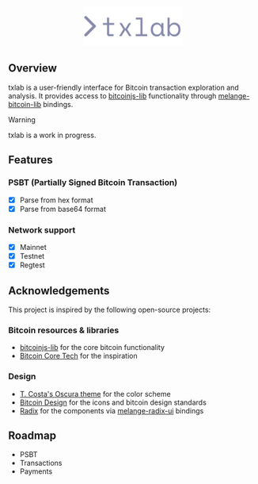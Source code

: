 <p align="center">
  <img src="public/logo.svg?sanitize=true" alt="txlab logo" width="200">
</p>

## Overview

txlab is a user-friendly interface for Bitcoin transaction exploration and analysis. It provides access to [bitcoinjs-lib](https://github.com/bitcoinjs/bitcoinjs-lib) functionality through [melange-bitcoin-lib](https://github.com/0x6A6471/melange-bitcoin-lib) bindings.

> [!WARNING]
> txlab is a work in progress.

## Features

### PSBT (Partially Signed Bitcoin Transaction)

- [x] Parse from hex format
- [x] Parse from base64 format

### Network support

- [x] Mainnet
- [x] Testnet
- [x] Regtest

## Acknowledgements

This project is inspired by the following open-source projects:

### Bitcoin resources & libraries

- [bitcoinjs-lib](https://github.com/bitcoinjs/bitcoinjs-lib) for the core bitcoin functionality
- [Bitcoin Core Tech](https://bitcoincore.tech/apps/bitcoinjs-ui/index.html) for the inspiration

### Design

- [T. Costa's Oscura theme](https://x.com/tcosta_co/status/1902043771493085400) for the color scheme
- [Bitcoin Design](https://bitcoin.design) for the icons and bitcoin design standards
- [Radix](https://www.radix-ui.com/primitives) for the components via [melange-radix-ui](https://github.com/0x6A6471/melange-radix-ui) bindings

## Roadmap

- PSBT
- Transactions
- Payments
